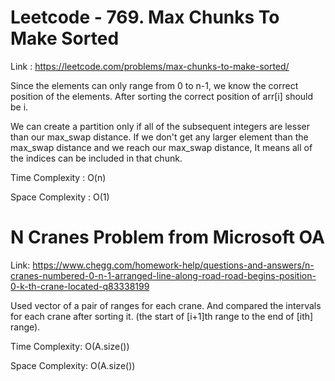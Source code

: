 # Leetcode - 769. Max Chunks To Make Sorted

Link : https://leetcode.com/problems/max-chunks-to-make-sorted/

Since the elements can only range from 0 to n-1, we know the correct position of the elements.
After sorting the correct position of arr[i] should be i.

We can create a partition only if all of the subsequent integers are lesser than our max_swap distance.
If we don't get any larger element than the max_swap distance and we reach our max_swap distance, It means all of the indices can be included in that chunk.

Time Complexity : O(n)

Space Complexity : O(1)


# N Cranes Problem from Microsoft OA

Link: https://www.chegg.com/homework-help/questions-and-answers/n-cranes-numbered-0-n-1-arranged-line-along-road-road-begins-position-0-k-th-crane-located-q83338199

Used vector of a pair of ranges for each crane. And compared the intervals for each crane after sorting it. (the start of [i+1]th range to the end of [ith] range).

Time Complexity: O(A.size())

Space Complexity: O(A.size())
